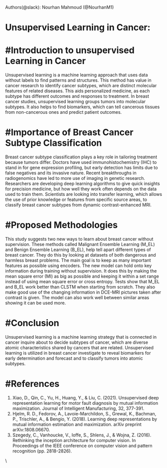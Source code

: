 

 <!--StartFragment-->

Authors(@slack): Nourhan Mahmoud (@NourhanM1)
 # Unsupervised Learning in Cancer:
# #Introduction to unsupervised Learning in Cancer
Unsupervised learning is a machine learning approach that uses data without labels to find patterns and structures. This method has value in cancer research to identify cancer subtypes, which are distinct molecular features of related diseases. This aids personalized medicine, as each subtype has different outcomes and responses to treatment. In breast cancer studies, unsupervised learning groups tumors into molecular subtypes. It also helps to find biomarkers, which can tell cancerous tissues from non-cancerous ones and predict patient outcomes. 
# #Importance of Breast Cancer Subtype Classification
Breast cancer subtype classification plays a key role in tailoring treatment because tumors differ. Doctors have used immunohistochemistry (IHC) to stand in for gene expression profiling, but early detection has limits due to false negatives and its invasive nature. Recent breakthroughs in radiogenomics have led to more use of imaging in genetic research. 
Researchers are developing deep learning algorithms to give quick insights for precision medicine, but how well they work often depends on the data used to train them. Scientists are looking into transfer learning, which allows the use of prior knowledge or features from specific source areas, to classify breast cancer subtypes from dynamic contrast-enhanced MRI.
# #Proposed Methodologies
This study suggests two new ways to learn about breast cancer without supervision. These methods called Malignant Ensemble Learning (M_EL) and Benign Ensemble Learning (B_EL), help tell apart different types of breast cancer. They do this by looking at datasets of both dangerous and harmless breast problems. The main goal is to keep as many important features as possible using encoders. The new model can hold onto key information during training without supervision. It does this by making the mean square error (MI) as big as possible and keeping it within a set range instead of using mean square error or cross entropy.
Tests show that M_EL and B_EL work better than CLSTM when starting from scratch. They also make good use of the changing information in DCE-MRI pictures taken after contrast is given. The model can also work well between similar areas showing it can be used more.
# #Conclusion
Unsupervised learning is a machine learning strategy that is connected in cancer inquire about to decide subtypes of cancer, which are diverse atomic characteristics shared by cancers that are related. Unsupervised learning is utilized in breast cancer investigate to reveal biomarkers for early determination and forecast and to classify tumors into atomic subtypes.
# #References
1.	Xiao, D., Qin, C., Yu, H., Huang, Y., & Liu, C. (2021). Unsupervised deep representation learning for motor fault diagnosis by mutual information maximization. Journal of Intelligent Manufacturing, 32, 377-391.
2.	Hjelm, R. D., Fedorov, A., Lavoie-Marchildon, S., Grewal, K., Bachman, P., Trischler, A., & Bengio, Y. (2018). Learning deep representations by mutual information estimation and maximization. arXiv preprint arXiv:1808.06670.
3.	Szegedy, C., Vanhoucke, V., Ioffe, S., Shlens, J., & Wojna, Z. (2016). Rethinking the inception architecture for computer vision. In Proceedings of the IEEE conference on computer vision and pattern recognition (pp. 2818-2826).

\


<!--EndFragment-->

<!--EndFragment-->

